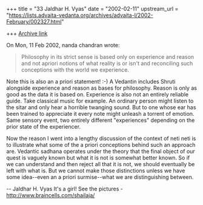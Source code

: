 +++
title = "33 Jaldhar H. Vyas"
date = "2002-02-11"
upstream_url = "https://lists.advaita-vedanta.org/archives/advaita-l/2002-February/002327.html"

+++
[Archive link](https://lists.advaita-vedanta.org/archives/advaita-l/2002-February/002327.html)

On Mon, 11 Feb 2002, nanda chandran wrote:

> Philosophy in its strict sense is based only on experience and reason and
> not apriori notions of what reality is or isn't and reconciling such
> conceptions with the world we experience.

Note this is also an a priori statement! :-)  A Vedantin includes Shruti
alongside experience and reason as bases for philosophy.  Reason is only
as good as the data it is based on.  Experience is also not an entirely
reliable guide.  Take classical music for example.  An ordinary person
might listen to the sitar and only hear a horrible twanging sound.  But to
one whose ear has been trained to appreciate it every note might unleash a
torrent of emotion.  Same sensory event, two entirely different
"experiences" depending on the prior state of the experiencer.

Now the reason I went into a lengthy discussion of the context of neti
neti is to illustrate what some of the a priori conceptions behind such an
approach are.  Vedantic sadhana operates under the theory that the final
object of our quest is vaguely known but what it is not is somewhat better
known.  So if we can understand and then reject all that it is not, we
should eventually be left with what is. But we cannot make those
distinctions unless we have some idea--even an a priori surmise--what we
are distinguishing between.


--
Jaldhar H. Vyas <jaldhar at braincells.com>
It's a girl! See the pictures - http://www.braincells.com/shailaja/

